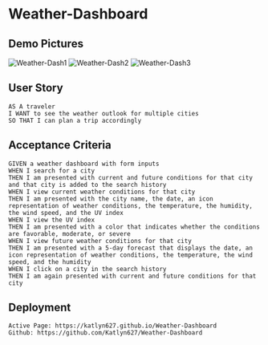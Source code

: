 # Weather-Dashboard

## Demo Pictures

![Weather-Dash1](https://user-images.githubusercontent.com/86095070/136272509-5ddf4d13-31be-4284-80ce-e8dae461c6a6.png)
![Weather-Dash2](https://user-images.githubusercontent.com/86095070/136272512-1975ffce-4ea0-447a-b188-37e6d86c243e.png)
![Weather-Dash3](https://user-images.githubusercontent.com/86095070/136272514-4f48a38c-e880-4cdf-b0c3-c99546a37d56.png)

## User Story

```
AS A traveler
I WANT to see the weather outlook for multiple cities
SO THAT I can plan a trip accordingly
```

## Acceptance Criteria

```
GIVEN a weather dashboard with form inputs
WHEN I search for a city
THEN I am presented with current and future conditions for that city and that city is added to the search history
WHEN I view current weather conditions for that city
THEN I am presented with the city name, the date, an icon representation of weather conditions, the temperature, the humidity, the wind speed, and the UV index
WHEN I view the UV index
THEN I am presented with a color that indicates whether the conditions are favorable, moderate, or severe
WHEN I view future weather conditions for that city
THEN I am presented with a 5-day forecast that displays the date, an icon representation of weather conditions, the temperature, the wind speed, and the humidity
WHEN I click on a city in the search history
THEN I am again presented with current and future conditions for that city

```
## Deployment
```
Active Page: https://katlyn627.github.io/Weather-Dashboard
Github: https://github.com/Katlyn627/Weather-Dashboard
```
